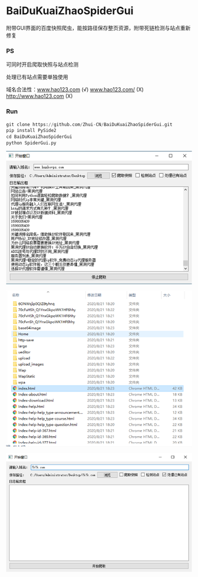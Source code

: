 

# BaiDuKuaiZhaoSpiderGui
附带GUI界面的百度快照爬虫，能按路径保存整页资源，附带死链检测与站点重新修复

### PS

可同时开启爬取快照与站点检测

处理已有站点需要单独使用

域名合法性：www.hao123.com (√)   www.hao123.com/ (X)   http://www.hao123.com (X)

### Run

```python
git clone https://github.com/Zhui-CN/BaiDuKuaiZhaoSpiderGui.git
pip install PySide2
cd BaiDuKuaiZhaoSpiderGui
python SpiderGui.py
```

![image](https://raw.githubusercontent.com/Zhui-CN/BaiDuKuaiZhaoSpiderGui/master/mdimg/img1.png)

![image](https://raw.githubusercontent.com/Zhui-CN/BaiDuKuaiZhaoSpiderGui/master/mdimg/img2.png)

![image](https://raw.githubusercontent.com/Zhui-CN/BaiDuKuaiZhaoSpiderGui/master/mdimg/img3.png)